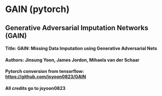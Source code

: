 # GAIN (pytorch)
## Generative Adversarial Imputation Networks (GAIN)
#### Title: GAIN: Missing Data Imputation using Generative Adversarial Nets
#### Authors: Jinsung Yoon, James Jordon, Mihaela van der Schaar
#### Pytorch conversion from tensorflow: https://github.com/jsyoon0823/GAIN
#### All credits go to jsyoon0823
